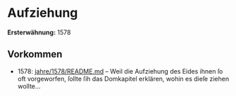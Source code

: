 # Aufziehung

**Ersterwähnung:** 1578

## Vorkommen
- 1578: [jahre/1578/README.md](../jahre/1578/README.md) – Weil die Aufziehung des Eides ihnen ſo oft vorgeworfen,
ſollte ſih das Domkapitel erklären, wohin es dieſe ziehen
wollte...
